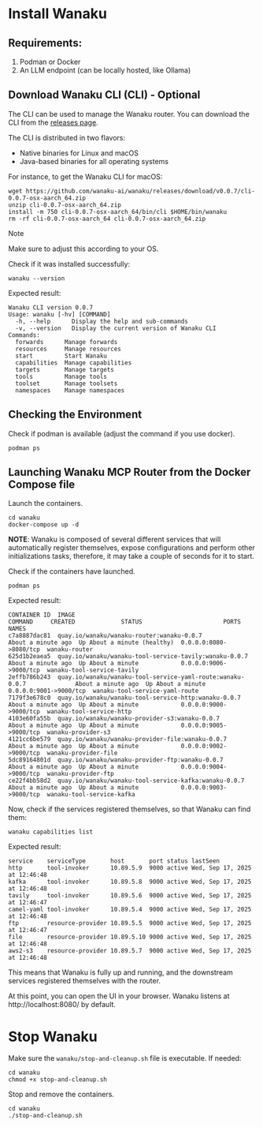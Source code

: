 # Install Wanaku

## Requirements: 

1. Podman or Docker 
2. An LLM endpoint (can be locally hosted, like Ollama)

## Download Wanaku CLI (CLI) - Optional

The CLI can be used to manage the Wanaku router. You can download the CLI from the [releases page](https://github.com/wanaku-ai/wanaku/releases).

The CLI is distributed in two flavors: 

* Native binaries for Linux and macOS
* Java-based binaries for all operating systems

For instance, to get the Wanaku CLI for macOS:

```shell
wget https://github.com/wanaku-ai/wanaku/releases/download/v0.0.7/cli-0.0.7-osx-aarch_64.zip
unzip cli-0.0.7-osx-aarch_64.zip
install -m 750 cli-0.0.7-osx-aarch_64/bin/cli $HOME/bin/wanaku
rm -rf cli-0.0.7-osx-aarch_64 cli-0.0.7-osx-aarch_64.zip
```

> [!NOTE]
> Make sure to adjust this according to your OS. 

Check if it was installed successfully:

```shell
wanaku --version
```

Expected result:
```
Wanaku CLI version 0.0.7
Usage: wanaku [-hv] [COMMAND]
  -h, --help      Display the help and sub-commands
  -v, --version   Display the current version of Wanaku CLI
Commands:
  forwards      Manage forwards
  resources     Manage resources
  start         Start Wanaku
  capabilities  Manage capabilities
  targets       Manage targets
  tools         Manage tools
  toolset       Manage toolsets
  namespaces    Manage namespaces
```

## Checking the Environment

Check if podman is available (adjust the command if you use docker).

```shell
podman ps
```

## Launching Wanaku MCP Router from the Docker Compose file

Launch the containers.

```shell
cd wanaku
docker-compose up -d
```

**NOTE**: Wanaku is composed of several different services that will automatically register themselves, expose configurations and perform other initializations tasks, therefore, it may take a couple of seconds for it to start.

Check if the containers have launched.

```
podman ps
```

Expected result: 

```shell
CONTAINER ID  IMAGE                                                       COMMAND     CREATED             STATUS                       PORTS                   NAMES
c7a8887dac81  quay.io/wanaku/wanaku-router:wanaku-0.0.7                               About a minute ago  Up About a minute (healthy)  0.0.0.0:8080->8080/tcp  wanaku-router
625d1b2eaea5  quay.io/wanaku/wanaku-tool-service-tavily:wanaku-0.0.7                  About a minute ago  Up About a minute            0.0.0.0:9006->9000/tcp  wanaku-tool-service-tavily
2effb786b243  quay.io/wanaku/wanaku-tool-service-yaml-route:wanaku-0.0.7              About a minute ago  Up About a minute            0.0.0.0:9001->9000/tcp  wanaku-tool-service-yaml-route
7179f3e678c0  quay.io/wanaku/wanaku-tool-service-http:wanaku-0.0.7                    About a minute ago  Up About a minute            0.0.0.0:9000->9000/tcp  wanaku-tool-service-http
4103e60fa55b  quay.io/wanaku/wanaku-provider-s3:wanaku-0.0.7                          About a minute ago  Up About a minute            0.0.0.0:9005->9000/tcp  wanaku-provider-s3
4121cc6be579  quay.io/wanaku/wanaku-provider-file:wanaku-0.0.7                        About a minute ago  Up About a minute            0.0.0.0:9002->9000/tcp  wanaku-provider-file
5dc89164801d  quay.io/wanaku/wanaku-provider-ftp:wanaku-0.0.7                         About a minute ago  Up About a minute            0.0.0.0:9004->9000/tcp  wanaku-provider-ftp
ce22f4bb58d2  quay.io/wanaku/wanaku-tool-service-kafka:wanaku-0.0.7                   About a minute ago  Up About a minute            0.0.0.0:9003->9000/tcp  wanaku-tool-service-kafka
```

Now, check if the services registered themselves, so that Wanaku can find them: 

```shell
wanaku capabilities list
```

Expected result: 

```
service    serviceType       host       port status lastSeen
http       tool-invoker      10.89.5.9  9000 active Wed, Sep 17, 2025 at 12:46:48
kafka      tool-invoker      10.89.5.8  9000 active Wed, Sep 17, 2025 at 12:46:48
tavily     tool-invoker      10.89.5.6  9000 active Wed, Sep 17, 2025 at 12:46:47
camel-yaml tool-invoker      10.89.5.4  9000 active Wed, Sep 17, 2025 at 12:46:48
ftp        resource-provider 10.89.5.5  9000 active Wed, Sep 17, 2025 at 12:46:47
file       resource-provider 10.89.5.10 9000 active Wed, Sep 17, 2025 at 12:46:48
aws2-s3    resource-provider 10.89.5.7  9000 active Wed, Sep 17, 2025 at 12:46:48
```

This means that Wanaku is fully up and running, and the downstream services registered themselves with the router.

At this point, you can open the UI in your browser. Wanaku listens at http://localhost:8080/ by default. 



# Stop Wanaku
Make sure the `wanaku/stop-and-cleanup.sh` file is executable. If needed:
```shell
cd wanaku
chmod +x stop-and-cleanup.sh
```

Stop and remove the containers.

```shell
cd wanaku
./stop-and-cleanup.sh
```